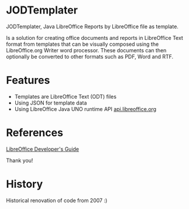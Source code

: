 # JODTemplater
JODTemplater, Java LibreOffice Reports by LibreOffice file as template.

Is a solution for creating office documents and reports in LibreOffice Text format from templates that can be visually composed using the LibreOffice.org Writer word processor. 
These documents can then optionally be converted to other formats such as PDF, Word and RTF.

# Features
- Templates are LibreOffice Text (ODT) files
- Using JSON for template data
- Using LibreOffice Java UNO runtime API [api.libreoffice.org](https://api.libreoffice.org/)

# References
[LibreOffice Developer's Guide](https://wiki.documentfoundation.org/Documentation/DevGuide#What_This_Manual_Covers)

Thank you!  

# History
Historical renovation of code from 2007 :)
